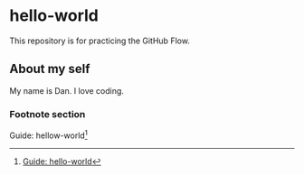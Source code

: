 # hello-world
This repository is for practicing the GitHub Flow.  

## About my self
My name is Dan. I love coding.

### Footnote section
Guide: hellow-world[^1]
[^1]: [Guide: hello-world](https://docs.github.com/en/get-started/start-your-journey/hello-world)
